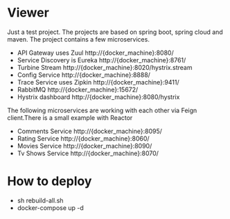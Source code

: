 # Viewer
Just a test project. The projects are based on spring boot, spring cloud and maven.
The project contains a few microservices.

* API Gateway uses Zuul http://{docker_machine}:8080/
* Service Discovery is Eureka http://{docker_machine}:8761/
* Turbine Stream http://{docker_machine}:8020/hystrix.stream
* Config Service http://{docker_machine}:8888/
* Trace Service uses Zipkin http://{docker_machine}:9411/
* RabbitMQ http://{docker_machine}:15672/
* Hystrix dashboard http://{docker_machine}:8080/hystrix

The following microservices are working with each other via Feign client.There is a small example with Reactor

* Comments Service http://{docker_machine}:8095/
* Rating Service http://{docker_machine}:8060/
* Movies Service http://{docker_machine}:8090/
* Tv Shows Service http://{docker_machine}:8070/

# How to deploy
* sh rebuild-all.sh
* docker-compose up -d
